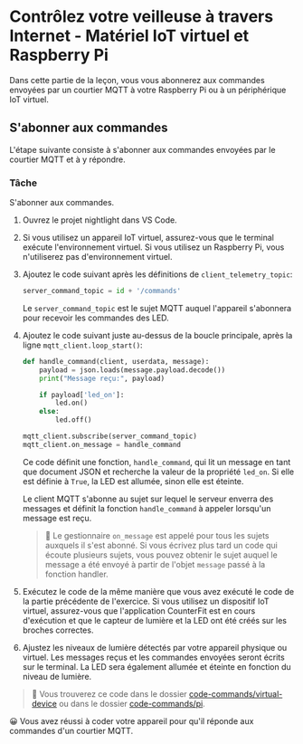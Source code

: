 # Contrôlez votre veilleuse à travers Internet - Matériel IoT virtuel et Raspberry Pi

Dans cette partie de la leçon, vous vous abonnerez aux commandes envoyées par un courtier MQTT à votre Raspberry Pi ou à un périphérique IoT virtuel.

## S'abonner aux commandes

L'étape suivante consiste à s'abonner aux commandes envoyées par le courtier MQTT et à y répondre.

### Tâche

S'abonner aux commandes.

1. Ouvrez le projet nightlight dans VS Code.

1. Si vous utilisez un appareil IoT virtuel, assurez-vous que le terminal exécute l'environnement virtuel. Si vous utilisez un Raspberry Pi, vous n'utiliserez pas d'environnement virtuel.

1. Ajoutez le code suivant après les définitions de `client_telemetry_topic`:

    ```python
    server_command_topic = id + '/commands'
    ```

    Le `server_command_topic` est le sujet MQTT auquel l'appareil s'abonnera pour recevoir les commandes des LED.

1. Ajoutez le code suivant juste au-dessus de la boucle principale, après la ligne `mqtt_client.loop_start()`:

    ```python
    def handle_command(client, userdata, message):
        payload = json.loads(message.payload.decode())
        print("Message reçu:", payload)
    
        if payload['led_on']:
            led.on()
        else:
            led.off()
    
    mqtt_client.subscribe(server_command_topic)
    mqtt_client.on_message = handle_command
    ```

    Ce code définit une fonction, `handle_command`, qui lit un message en tant que document JSON et recherche la valeur de la propriété `led_on`. Si elle est définie à `True`, la LED est allumée, sinon elle est éteinte.

    Le client MQTT s'abonne au sujet sur lequel le serveur enverra des messages et définit la fonction `handle_command` à appeler lorsqu'un message est reçu.

    > 💁 Le gestionnaire `on_message` est appelé pour tous les sujets auxquels il s'est abonné. Si vous écrivez plus tard un code qui écoute plusieurs sujets, vous pouvez obtenir le sujet auquel le message a été envoyé à partir de l'objet `message` passé à la fonction handler.

1. Exécutez le code de la même manière que vous avez exécuté le code de la partie précédente de l'exercice. Si vous utilisez un dispositif IoT virtuel, assurez-vous que l'application CounterFit est en cours d'exécution et que le capteur de lumière et la LED ont été créés sur les broches correctes.

1. Ajustez les niveaux de lumière détectés par votre appareil physique ou virtuel. Les messages reçus et les commandes envoyées seront écrits sur le terminal. La LED sera également allumée et éteinte en fonction du niveau de lumière.

> 💁 Vous trouverez ce code dans le dossier [code-commands/virtual-device](../code-commands/virtual-device) ou dans le dossier [code-commands/pi](../code-commands/pi).

😀 Vous avez réussi à coder votre appareil pour qu'il réponde aux commandes d'un courtier MQTT.
